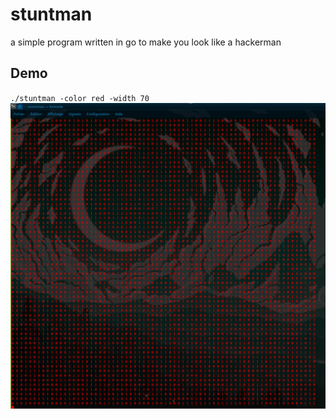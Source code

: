 # stuntman
a simple program written in go to make you look like a hackerman



## Demo

`./stuntman -color red -width 70`
![alt text](https://github.com/Solirs/stuntman/blob/main/ressources/demo.png?raw=true)
